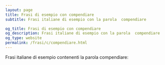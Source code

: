 ```yaml
---
layout: page
title: Frasi di esempio con compendiare 
subtitle: Frasi italiane di esempio con la parola  compendiare

og_title: Frasi di esempio con compendiare 
og_description: Frasi italiane di esempio con la parola  compendiare
og_type: website
permalink: /frasi/c/compendiare.html
---
```


Frasi italiane di esempio contenenti la parola compendiare:


